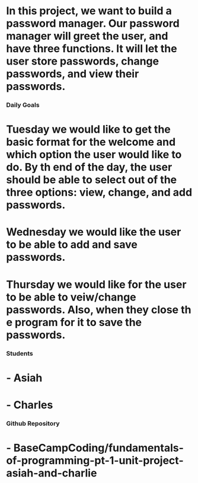 # In this project, we want to build a password manager. Our password manager will greet the user, and have three functions. It will let the user store passwords, change passwords, and view their passwords.
### Daily Goals
# Tuesday we would like to get the basic format for the welcome and which option the user would like to do. By th end of the day, the user should be able to select out of the three options: view, change, and add passwords. 
# Wednesday we would like the user to be able to add and save passwords. 
# Thursday we would like for the user to be able to veiw/change passwords. Also, when they close th e program for it to save the passwords. 
### Students
# - Asiah
# - Charles
### Github Repository
# - BaseCampCoding/fundamentals-of-programming-pt-1-unit-project-asiah-and-charlie
